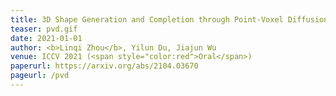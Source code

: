 ```yaml
---
title: 3D Shape Generation and Completion through Point-Voxel Diffusion
teaser: pvd.gif
date: 2021-01-01
author: <b>Linqi Zhou</b>, Yilun Du, Jiajun Wu
venue: ICCV 2021 (<span style="color:red">Oral</span>)
paperurl: https://arxiv.org/abs/2104.03670
pageurl: /pvd
---
```

